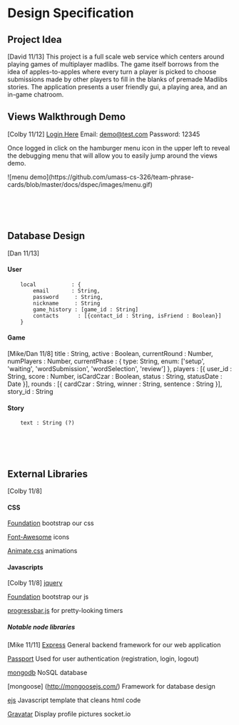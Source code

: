 # Design Specification

## Project Idea
[David 11/13]
This project is a full scale web service which centers around playing games of multiplayer madlibs. The game itself borrows from the idea of apples-to-apples where every turn a player is picked to choose submissions made by other players to fill in the blanks of premade Madlibs stories. The application presents a user friendly gui, a playing area, and an in-game chatroom.


## Views Walkthrough Demo
[Colby 11/12]
[Login Here](https://powerful-sands-7248.herokuapp.com/) Email: demo@test.com  Password: 12345
<p>Once logged in click on the hamburger menu icon in the upper left to reveal the debugging menu that will allow you to easily jump around the views demo.</p>
![menu demo](https://github.com/umass-cs-326/team-phrase-cards/blob/master/docs/dspec/images/menu.gif)

<br><br><br>
## Database Design
[Dan 11/13]
#### User

		local	        : {
			email	    : String,
			password     : String,
			nickname     : String
			game_history : [game_id : String]
			contacts      : [{contact_id : String, isFriend : Boolean}]
		}


#### Game
[Mike/Dan 11/8]
		title        : String,
	  active       : Boolean,
	  currentRound : Number,
	  numPlayers   : Number,
	  currentPhase : { type: String, enum: ['setup', 'waiting', 'wordSubmission', 'wordSelection', 'review'] },
	  players : [{
	    user_id    : String,
	    score      : Number,
	    isCardCzar : Boolean,
	    status     : String,
	    statusDate : Date
	  }],
	  rounds : [{
	    cardCzar : String,
	    winner   : String,
	    sentence : String
	  }],
	  story_id : String



#### Story

		text : String (?)


<br><br><br>
## External Libraries
[Colby 11/8]
#### CSS

[Foundation](http://foundation.zurb.com/)
	bootstrap our css

[Font-Awesome](http://fortawesome.github.io/Font-Awesome/)
	icons

[Animate.css](http://daneden.github.io/animate.css/)
	animations


#### Javascripts
[Colby 11/8]
[jquery](http://jquery.com/)

[Foundation](http://foundation.zurb.com/)
	bootstrap our js

[progressbar.js](http://kimmobrunfeldt.github.io/progressbar.js/)
	for pretty-looking timers


##### Notable node libraries
[Mike 11/11]
[Express](http://expressjs.com/)
	General backend framework for our web application

[Passport](http://passportjs.org/)
	Used for user authentication (registration, login, logout)

[mongodb](http://www.mongodb.org/)
	NoSQL database

[mongoose] (http://mongoosejs.com/)
	Framework for database design

[ejs](http://www.embeddedjs.com/)
	Javascript template that cleans html code

[Gravatar](https://en.gravatar.com/)
	Display profile pictures socket.io

